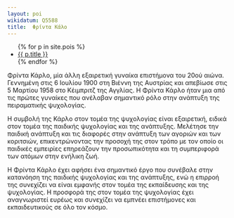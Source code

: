 ```yaml
---
layout: poi 
wikidatum: Q5588
title:  Φρίντα Κάλο
---
```


<ul>
  {% for p in site.pois %}
    <li>
      <a href="{{ p.url | relative_url}}">{{ p.title }}</a>
    </li>
  {% endfor %}
</ul>

Φρίντα Κάρλο, μία άλλη εξαιρετική γυναίκα επιστήμονα του 20ού αιώνα. Γεννημένη στις 6 Ιουλίου 1900 στη Βιέννη της Αυστρίας και απεβίωσε στις 5 Μαρτίου 1958 στο Κέιμπριτζ της Αγγλίας. Η Φρίντα Κάρλο ήταν μια από τις πρώτες γυναίκες που ανέλαβαν σημαντικό ρόλο στην ανάπτυξη της πειραματικής ψυχολογίας.

Η συμβολή της Κάρλο στον τομέα της ψυχολογίας είναι εξαιρετική, ειδικά στον τομέα της παιδικής ψυχολογίας και της ανάπτυξης. Μελέτησε την παιδική ανάπτυξη και τις διαφορές στην ανάπτυξη των αγοριών και των κοριτσιών, επικεντρώνοντας την προσοχή της στον τρόπο με τον οποίο οι παιδικές εμπειρίες επηρεάζουν την προσωπικότητα και τη συμπεριφορά των ατόμων στην ενήλικη ζωή.

Η Φρίντα Κάρλο έχει αφήσει ένα σημαντικό έργο που συνέβαλε στην κατανόηση της παιδικής ψυχολογίας και της ανάπτυξης, ενώ η επιρροή της συνεχίζει να είναι εμφανής στον τομέα της εκπαίδευσης και της ψυχολογίας. Η προσφορά της στον τομέα της ψυχολογίας έχει αναγνωριστεί ευρέως και συνεχίζει να εμπνέει επιστήμονες και εκπαιδευτικούς σε όλο τον κόσμο.
